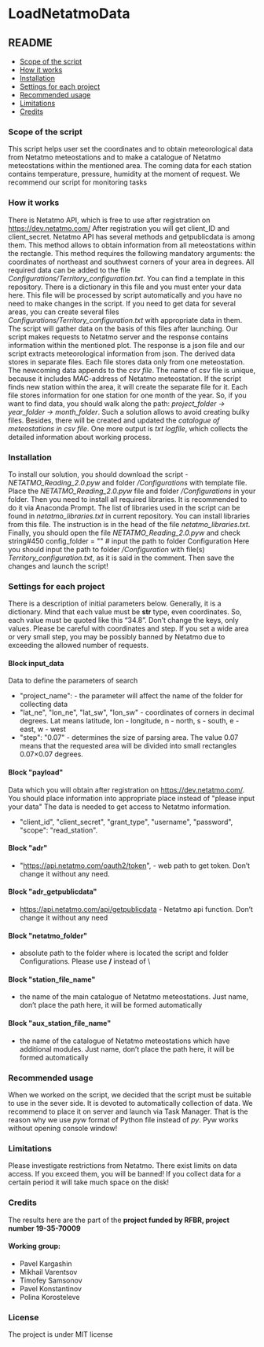 
# LoadNetatmoData
## README

- [Scope of the script](#scope-of-the-script)
- [How it works](#how-it-works)
- [Installation](#installation)
- [Settings for each project](#settings-for-each-project)
- [Recommended usage](#recommended-usage)
- [Limitations](#limitations)
- [Credits](#credits)

### Scope of the script
This script helps user set the coordinates and to obtain meteorological data from Netatmo meteostations and to make a catalogue of Netatmo meteostations within the mentioned area.
The coming data for each station contains temperature, pressure, humidity at the moment of request. We recommend our script for monitoring tasks

### How it works
There is Netatmo API, which is free to use after registration on https://dev.netatmo.com/
After registration you will get client_ID and client_secret.
Netatmo API has several methods and getpublicdata is among them. This method allows to obtain information from all meteostations within the rectangle.
This method requires the following mandatory arguments: the coordinates of northeast and southwest corners of your area in degrees.
All required data can be added to the file _Configurations/Territory_configuration.txt_. You can find a template in this repository.
There is a dictionary in this file and you must enter your data here.
This file will be processed by script automatically and you have no need to make changes in the script.
If you need to get data for several areas, you can create several files _Configurations/Territory_configuration.txt_ with appropriate data in them.
The script will gather data on the basis of this files after launching.
Our script makes requests to Netatmo server and the response contains information within the mentioned plot. The response is a json file and our script extracts meteorological information from json. The derived data stores in separate files. Each file stores data only from one meteostation.
The newcoming data appends to the _csv file_. The name of csv file is unique, because it includes MAC-address of Netatmo meteostation. If the script finds new station within the area, it will create the separate file for it. Each file stores information for one station for one month of the year. So, if you want to find data, you should walk along the path: _project_folder -> year_folder -> month_folder_. Such a solution allows to avoid creating bulky files.
Besides, there will be created and updated the _catalogue of meteostations in csv file_. One more output is _txt logfile_, which collects the detailed information about working process.

### Installation
To install our solution, you should download the script - _NETATMO_Reading_2.0.pyw_ and folder _/Configurations_ with template file.
Place the _NETATMO_Reading_2.0.pyw_ file and folder _/Configurations_ in your folder.
Then you need to install all required libraries. It is recommended to do it via Anaconda Prompt.
The list of libraries used in the script can be found in _netatmo_libraries.txt_ in current repository.
You can install libraries from this file. The instruction is in the head of the file  _netatmo_libraries.txt_.
Finally, you should open the file _NETATMO_Reading_2.0.pyw_ and check
string#450 config_folder = ""  # input the path to folder Configuration
Here you should input the path to folder _/Configuration_ with file(s) _Territory_configuration.txt_, as it is said in the comment.
Then save the changes and launch the script!

### Settings for each project
There is a description of initial parameters below. Generally, it is a dictionary.
Mind that each value must be __str__ type, even coordinates. So, each value must be quoted like this “34.8”.
Don’t change the keys, only values.
Please be careful with coordinates and step. If you set a wide area or very small step, you may be possibly banned by Netatmo due to exceeding the allowed number of requests.
#### Block input_data
Data to define the parameters of search
* "project_name":  - the parameter will affect the name of the folder for collecting data
* "lat_ne", "lon_ne", "lat_sw", "lon_sw" - coordinates of corners in decimal degrees. Lat means latitude, lon - longitude, n - north, s - south, e - east, w - west
* "step": "0.07" - determines the size of parsing area. The value 0.07 means that the requested area will be divided into small rectangles 0.07×0.07 degrees.

#### Block "payload"
Data which you will obtain after registration on https://dev.netatmo.com/. You should place information into appropriate place instead of "please input your data" The data is needed to get access to Netatmo information.
* "client_id", "client_secret", "grant_type", "username", "password", "scope": "read_station".
#### Block "adr"
* "https://api.netatmo.com/oauth2/token", - web path to get token. Don’t change it without any need.
#### Block "adr_getpublicdata"
* https://api.netatmo.com/api/getpublicdata - Netatmo api function. Don’t change it without any need
#### Block "netatmo_folder"
* absolute path to the folder where is located the script and folder Configurations. Please use __/__ instead of \
#### Block "station_file_name"
* the name of the main catalogue of Netatmo meteostations. Just name, don’t place the path here, it will be formed automatically
#### Block "aux_station_file_name"
* the name of the catalogue of Netatmo meteostations which have additional modules. Just name, don’t place the path here, it will be formed automatically

### Recommended usage
When we worked on the script, we decided that the script must be suitable to use in the sever side. It is devoted to automatically collection of data. We recommend to place it on server and launch via Task Manager. That is the reason why we use _pyw_ format of Python file instead of _py_. Pyw works without opening console window!

### Limitations
Please investigate restrictions from Netatmo. There exist limits on data access. If you exceed them, you will be banned!
If you collect data for a certain period it will take much space on the disk!

### Credits
The results here are the part of the __project funded by RFBR, project number 19-35-70009__
#### Working group:
* Pavel Kargashin
* Mikhail Varentsov
* Timofey Samsonov
* Pavel Konstantinov
* Polina Korosteleve
### License
The project is under MIT license
